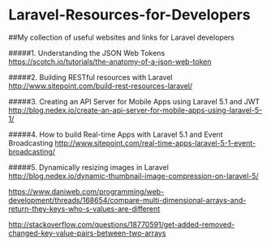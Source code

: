 # Laravel-Resources-for-Developers
##My collection of useful websites and links for Laravel developers

#####1. Understanding the JSON Web Tokens
https://scotch.io/tutorials/the-anatomy-of-a-json-web-token

#####2. Building RESTful resources with Laravel
http://www.sitepoint.com/build-rest-resources-laravel/

#####3. Creating an API Server for Mobile Apps using Laravel 5.1 and JWT
http://blog.nedex.io/create-an-api-server-for-mobile-apps-using-laravel-5-1/

#####4. How to build Real-time Apps with Laravel 5.1 and Event Broadcasting
http://www.sitepoint.com/real-time-apps-laravel-5-1-event-broadcasting/

#####5. Dynamically resizing images in Laravel
http://blog.nedex.io/dynamic-thumbnail-image-compression-on-laravel-5/

https://www.daniweb.com/programming/web-development/threads/168654/compare-multi-dimensional-arrays-and-return-they-keys-who-s-values-are-different

http://stackoverflow.com/questions/18770591/get-added-removed-changed-key-value-pairs-between-two-arrays
